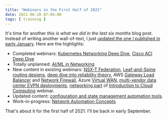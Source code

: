 ```yaml
---
title: "Webinars in the First Half of 2021"
date: 2021-06-28 07:04:00
tags: [ training ]
---
```

It's time for another _this is what we did in the last six months_ blog post. Instead of writing another wall-of-text, I just [updated the one I published in early January](/2021/01/planning-webinars-2021.html). Here are the highlights:

* Completed webinars: [Kubernetes Networking Deep Dive](https://www.ipspace.net/Kubernetes_Networking_Deep_Dive), [Cisco ACI Deep Dive](https://www.ipspace.net/Cisco_ACI_Deep_Dive)
* Totally unplanned: [AI/ML in Networking](https://www.ipspace.net/AI_and_ML_in_Networking)
* New content in existing webinars: [NSX-T Federation](https://www.ipspace.net/VMware_NSX_Technical_Deep_Dive), [Leaf-and-Spine routing designs](https://my.ipspace.net/bin/list?id=Clos#L3_SINGLE), [deep dive into reliability theory](https://my.ipspace.net/bin/list?id=Reliability#SPEC_INTRO), AWS [Gateway Load Balancer](https://my.ipspace.net/bin/list?id=AWSNET#LB) and [Network Firewall](https://my.ipspace.net/bin/list?id=AWSNET#EXTSECURITY), Azure [Virtual WAN](https://my.ipspace.net/bin/list?id=AzureNet#WAN), [multi-vendor data center EVPN deployments](https://my.ipspace.net/bin/list?id=EVPN#MULTIVENDOR), [networking part](https://my.ipspace.net/bin/list?id=Cloud101#NET) of [Introduction to Cloud Computing](https://www.ipspace.net/Introduction_to_Cloud_Computing) webinar.
* Updated content: [configuration and state management automation tools](https://my.ipspace.net/bin/list?id=NetTools#CONFIG).
* Work-in-progress: [Network Automation Concepts](https://my.ipspace.net/bin/list?id=AutConcepts)

That's about it for the first half of 2021. I'll be back in early September.